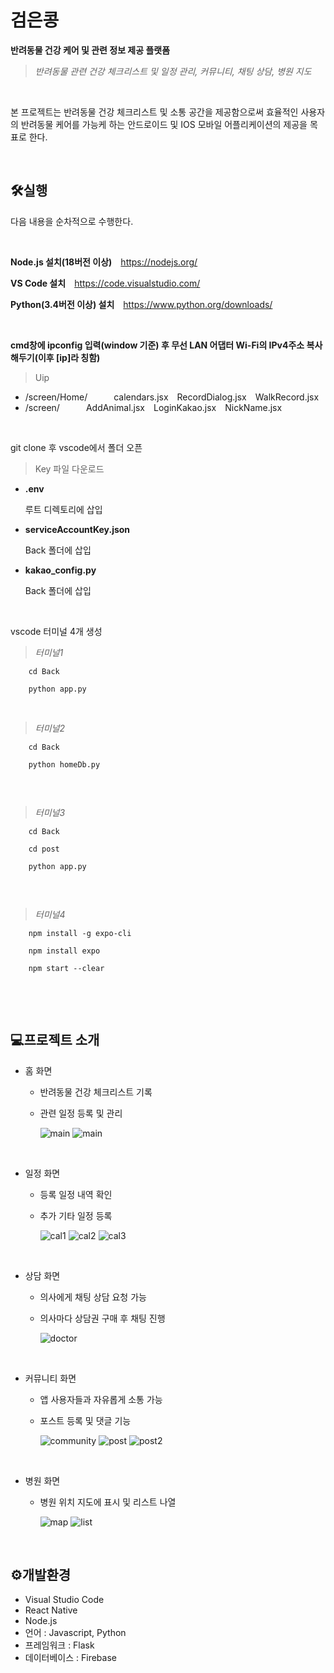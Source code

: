 # 검은콩
**반려동물 건강 케어 및 관련 정보 제공 플랫폼**

>*반려동물 관련 건강 체크리스트 및 일정 관리, 커뮤니티, 채팅 상담, 병원 지도*
<br/>

본 프로젝트는 반려동물 건강 체크리스트 및 소통 공간을 제공함으로써 효율적인 사용자의 반려동물 케어를 가능케 하는 안드로이드 및 IOS 모바일 어플리케이션의 제공을 목표로 한다.

<br/>

## 🛠실행
다음 내용을 순차적으로 수행한다.

<br/>

**Node.js 설치(18버전 이상)** <https://nodejs.org/>

**VS Code 설치** <https://code.visualstudio.com/>

**Python(3.4버전 이상) 설치** <https://www.python.org/downloads/>

<br/>

**cmd창에 ipconfig 입력(window 기준) 후 무선 LAN 어댑터 Wi-Fi의 IPv4주소 복사해두기(이후 [ip]라 칭함)**
>Uip
* /screen/Home/   calendars.jsx RecordDialog.jsx WalkRecord.jsx
* /screen/   AddAnimal.jsx LoginKakao.jsx NickName.jsx

<br/>

git clone 후 vscode에서 폴더 오픈

>Key 파일 다운로드
* **.env**
  
  루트 디렉토리에 삽입

* **serviceAccountKey.json**

  Back 폴더에 삽입

* **kakao_config.py**

  Back 폴더에 삽입

<br/>

vscode 터미널 4개 생성
> *터미널1*

```
    cd Back
   
    python app.py

```

<br/>

> *터미널2*

```
    cd Back
    
    python homeDb.py
    
```

<br/>

> *터미널3*

```
    cd Back

    cd post
    
    python app.py
    
```

<br/>

> *터미널4*

```
    npm install -g expo-cli
    
    npm install expo

    npm start --clear
    
```

<br/><br/>

## 💻프로젝트 소개
* 홈 화면
   * 반려동물 건강 체크리스트 기록
   * 관련 일정 등록 및 관리
     
     ![main](https://github.com/BaekCCI/CatBooger/blob/startApp/home1.png)
     ![main](https://github.com/BaekCCI/CatBooger/blob/startApp/home.png)

<br/>

* 일정 화면
   * 등록 일정 내역 확인
   * 추가 기타 일정 등록
     
     ![cal1](https://github.com/BaekCCI/CatBooger/blob/startApp/cal1.jpg)
     ![cal2](https://github.com/BaekCCI/CatBooger/blob/startApp/cal2.jpg)
     ![cal3](https://github.com/BaekCCI/CatBooger/blob/startApp/cal3.jpg)

<br/>

* 상담 화면
  * 의사에게 채팅 상담 요청 가능
  * 의사마다 상담권 구매 후 채팅 진행

     ![doctor](https://github.com/BaekCCI/CatBooger/blob/startApp/doctor.png)

<br/>


* 커뮤니티 화면
  * 앱 사용자들과 자유롭게 소통 가능
  * 포스트 등록 및 댓글 기능

     ![community](https://github.com/BaekCCI/CatBooger/blob/startApp/community.jpg)
     ![post](https://github.com/BaekCCI/CatBooger/blob/startApp/post.jpg)
     ![post2](https://github.com/BaekCCI/CatBooger/blob/startApp/post2.jpg)

<br/>

* 병원 화면
  * 병원 위치 지도에 표시 및 리스트 나열

     ![map](https://github.com/BaekCCI/CatBooger/blob/startApp/map.png)
     ![list](https://github.com/BaekCCI/CatBooger/blob/startApp/list.png)
    

<br/>

## ⚙개발환경
* Visual Studio Code
* React Native
* Node.js
* 언어 : Javascript, Python
* 프레임워크 : Flask
* 데이터베이스 : Firebase

<br/><br/>

